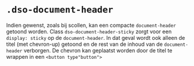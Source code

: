 # `.dso-document-header`

Indien gewenst, zoals bij scollen, kan een compacte `document-header` getoond worden. Class `dso-document-header-sticky` zorgt voor een `display: sticky` op de `document-header`. In dat geval wordt ook alleen de titel (met chevron-up) getoond en de rest van de inhoud van de `document-header` verborgen. De chevron kan geplaatst worden door de titel te wrappen in een `<button type"button">`
